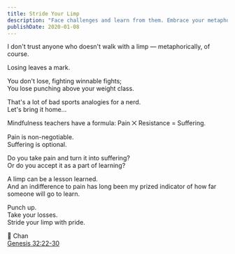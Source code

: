 ```yaml
---
title: Stride Your Limp
description: "Face challenges and learn from them. Embrace your metaphorical limp as a symbol of growth, turning pain into valuable lessons."
publishDate: 2020-01-08
---
```


I don't trust anyone who doesn't walk with a limp — metaphorically, of course.

Losing leaves a mark.

You don't lose, fighting winnable fights;  
You lose punching above your weight class.

That's a lot of bad sports analogies for a nerd.  
Let's bring it home...

Mindfulness teachers have a formula: Pain ⨉ Resistance = Suffering.

Pain is non-negotiable.  
Suffering is optional.

Do you take pain and turn it into suffering?  
Or do you accept it as a part of learning?

A limp can be a lesson learned.  
And an indifference to pain has long been my prized indicator of how far someone will go to learn.

Punch up.  
Take your losses.  
Stride your limp with pride.

🥊 Chan  
[Genesis 32:22-30](https://www.biblegateway.com/passage/?search=genesis+32%3A22-32&version=ESV)
